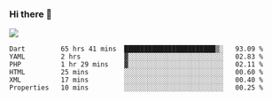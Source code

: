 ### Hi there 👋

<!--
**guozhigq/guozhigq** is a ✨ _special_ ✨ repository because its `README.md` (this file) appears on your GitHub profile.

Here are some ideas to get you started:

- 🔭 I’m currently working on ...
- 🌱 I’m currently learning ...
- 👯 I’m looking to collaborate on ...
- 🤔 I’m looking for help with ...
- 💬 Ask me about ...
- 📫 How to reach me: ...
- 😄 Pronouns: ...
- ⚡ Fun fact: ...
-->
![](https://github-readme-stats.vercel.app/api?username=guozhigq&show_icons=true)
<!--START_SECTION:waka-->

```text
Dart         65 hrs 41 mins  ███████████████████████▒░   93.09 %
YAML         2 hrs           ▓░░░░░░░░░░░░░░░░░░░░░░░░   02.83 %
PHP          1 hr 29 mins    ▓░░░░░░░░░░░░░░░░░░░░░░░░   02.11 %
HTML         25 mins         ░░░░░░░░░░░░░░░░░░░░░░░░░   00.60 %
XML          17 mins         ░░░░░░░░░░░░░░░░░░░░░░░░░   00.40 %
Properties   10 mins         ░░░░░░░░░░░░░░░░░░░░░░░░░   00.25 %
```

<!--END_SECTION:waka-->
